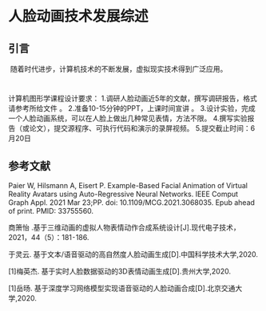 # 人脸动画技术发展综述

## 引言

​		随着时代进步，计算机技术的不断发展，虚拟现实技术得到广泛应用。

# 

计算机图形学课程设计要求：
1.调研人脸动画近5年的文献，撰写调研报告，格式请参考所给文件   。
2.准备10-15分钟的PPT，上课时间宣讲 。
3.设计实验，完成一个人脸动画系统，可以在人脸上做出几种常见表情，方法不限。
4.撰写实验报告（或论文），提交源程序、可执行代码和演示的录屏视频。 
5.提交截止时间：6月20日

## 参考文献

Paier W, Hilsmann A, Eisert P. Example-Based Facial Animation of Virtual Reality Avatars using Auto-Regressive Neural Networks. IEEE Comput Graph Appl. 2021 Mar 23;PP. doi: 10.1109/MCG.2021.3068035. Epub ahead of print. PMID: 33755560.

商箫怡 .基于三维动画的虚拟人物表情动作合成系统设计[J].现代电子技术，2021，44（5）：181⁃186.

于灵云. 基于文本/语音驱动的高自然度人脸动画生成[D].中国科学技术大学,2020.

[1]梅英杰. 基于实时人脸数据驱动的3D表情动画生成[D].贵州大学,2020.

[1]岳旸. 基于深度学习网络模型实现语音驱动的人脸动画合成[D].北京交通大学,2020.